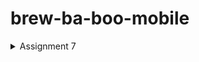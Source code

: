 # brew-ba-boo-mobile

<details>
    <summary>Assignment 7</summary>

    ## Perbedaan Stateless Widget dan Stateful Widget
    Stateless Widget adalah widget yang tidak memiliki status (state) yang berubah atau dengan kata lain dari ketika widget tersebut dibangun hingga menerima respons pengguna, widget tersebut tidak akan berubah. Contoh stateless widget adalah seperti widget untuk menampilkan teks atau gambar. Sedangkan stateful widget adalah kebalikan dari stateless widget, dia adalah widget yang dapat memperbarui dirinya sendiri ketika misalnya ada perubahan data atau menerima respons pengguna. Selain itu, stateful widget memerlukan dua kelas ketika dibagun: satu untuk widget itu sendiri dan satu untuk state-nya, sedangkan stateless widget hanya memerlukan satu kelas. Contoh dari stateful widget adalah daftar item yang dapat ditambahkan atau dihapus pengguna.

    ## Implementasi widget di dalam Assignment 7
    Dalam Assignment 7 saya mengimplementasikan beberapa widget, yaitu:
    - MaterialApp: Root dari aplikasi yang menggunakan Material Design. Fungsinya untuk mengatur tema dan navigasi aplikasi.
    - Scaffold: Menyediakan struktur dasar untuk layout aplikasi, termasuk AppBar, Drawer, BottomNavigationBar, dan FloatingActionButton.
    - AppBar: Header untuk menampung judul dan navigation bar.
    - Center: Membuat child widget di dalamnya mendapatkan posisi di tengah.
    - Column: Untuk menyusun child widget secara vertikal.
    - ElevatedButton: Untuk membuat tombol yang bisa elevated
    - Icon: Untuk menampilkan ikon.
    - Text: Untuk menampilkan teks.
    - SnackBar: Untuk menampilkan pesan singkat di bagian bawah layar.

    ## Fungsi dan Dampak dari setState()
    `setState()` adalah suatu metode yang digunakan dalam stateful widget untuk memberi tahu Flutter bahwa ada perubahan pada status (state) widget. Ketika `setState()` dipanggil, Flutter akan merender ulang widget dan memperbarui tampilan sesuai dengan perubahan yang telah dilakukan. Variabel yang terdampak adalah variabel yang berada di dalam kelas `State` di stateful widget. Jika variabel tersebut digunakan dalam build method, maka perubahan pada variabel tersebut akan menyebabkan widget untuk merender ulang dan memperbarui tampilan.

    ## Perbedaan const dengan final
    `const` digunakan untuk mendeklarasikan variabel yang nilainya tidak dapat diubah dan sudah ditentukan saat kompilasi. Nilai `const` bersifat immutable dan harus didefinisikan dengan nilai konstan. Sedangkan `final` digunakan untuk mendeklarasikan variabel yang nilainya hanya dapat diatur satu kali. Variabel `final` dapat diatur pada runtime, dan setelah diatur, nilainya tidak dapat diubah.

    ## Implementasi Checklist
    Hal yang pertama saya lakukan adalah membuat repository baru lalu clone ke local. Setelah itu saya membuat aplikasi flutter baru dengan nama yang sama dengan proyek tugas-tugas saya sebelumnya, `brew_ba_boo`. Setelah itu saya melihat tutorial minggu lalu mengenai cara membuat button, namun setelah saya mencari di internet, saya menemukan bahwa saya bisa membuat elevated button tanpa membuat card button dengan menggunakan widget `ElevatedButton`. Jadi, saya memutuskan untuk menggunakan ElevatedButton. Setelah saya membuat 3 button Lihat Daftar Produk, Tambah Produk, dan Logout, saya mengimplementasikan penggunaan `SnackBar`. Setelah mencoba bahwa `SnackBar` sudah benar terimplementasi dan pesan muncul di setiap ketukan. Saya mendekorasi button dengan memberinya warna dan mengatur posisi mereka.
    
</details>